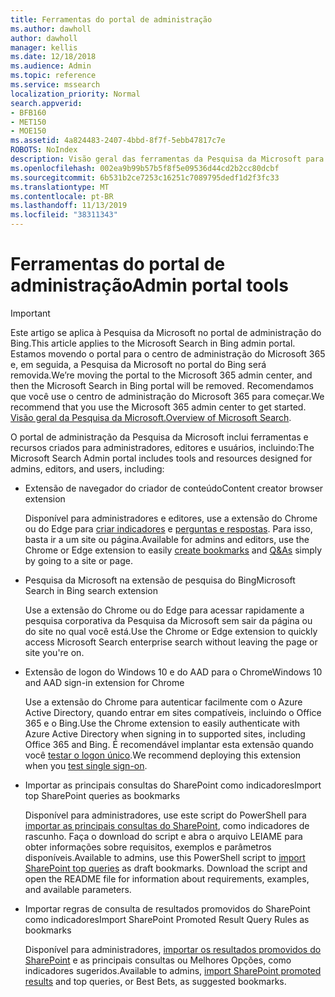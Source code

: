 ```yaml
---
title: Ferramentas do portal de administração
ms.author: dawholl
author: dawholl
manager: kellis
ms.date: 12/18/2018
ms.audience: Admin
ms.topic: reference
ms.service: mssearch
localization_priority: Normal
search.appverid:
- BFB160
- MET150
- MOE150
ms.assetid: 4a824483-2407-4bbd-8f7f-5ebb47817c7e
ROBOTS: NoIndex
description: Visão geral das ferramentas da Pesquisa da Microsoft para criar e importar resultados, entrar automaticamente e pesquisar em qualquer lugar
ms.openlocfilehash: 002ea9b99b57b5f8f5e09536d44cd2b2cc80dcbf
ms.sourcegitcommit: 6b531b2ce7253c16251c7089795dedf1d2f3fc33
ms.translationtype: MT
ms.contentlocale: pt-BR
ms.lasthandoff: 11/13/2019
ms.locfileid: "38311343"
---
```

# <a name="admin-portal-tools"></a><span data-ttu-id="31e82-103">Ferramentas do portal de administração</span><span class="sxs-lookup"><span data-stu-id="31e82-103">Admin portal tools</span></span>

> [!IMPORTANT]
> <span data-ttu-id="31e82-104">Este artigo se aplica à Pesquisa da Microsoft no portal de administração do Bing.</span><span class="sxs-lookup"><span data-stu-id="31e82-104">This article applies to the Microsoft Search in Bing admin portal.</span></span> <span data-ttu-id="31e82-105">Estamos movendo o portal para o centro de administração do Microsoft 365 e, em seguida, a Pesquisa da Microsoft no portal do Bing será removida.</span><span class="sxs-lookup"><span data-stu-id="31e82-105">We’re moving the portal to the Microsoft 365 admin center, and then the Microsoft Search in Bing portal will be removed.</span></span> <span data-ttu-id="31e82-106">Recomendamos que você use o centro de administração do Microsoft 365 para começar.</span><span class="sxs-lookup"><span data-stu-id="31e82-106">We recommend that you use the Microsoft 365 admin center to get started.</span></span> <span data-ttu-id="31e82-107">[Visão geral da Pesquisa da Microsoft.](overview-microsoft-search.md)</span><span class="sxs-lookup"><span data-stu-id="31e82-107">[Overview of Microsoft Search](overview-microsoft-search.md).</span></span>
    
<span data-ttu-id="31e82-108">O portal de administração da Pesquisa da Microsoft inclui ferramentas e recursos criados para administradores, editores e usuários, incluindo:</span><span class="sxs-lookup"><span data-stu-id="31e82-108">The Microsoft Search Admin portal includes tools and resources designed for admins, editors, and users, including:</span></span>
  
- <span data-ttu-id="31e82-109">Extensão de navegador do criador de conteúdo</span><span class="sxs-lookup"><span data-stu-id="31e82-109">Content creator browser extension</span></span>
    
    <span data-ttu-id="31e82-110">Disponível para administradores e editores, use a extensão do Chrome ou do Edge para [criar indicadores](create-bookmarks.md) e [perguntas e respostas](create-qas.md). Para isso, basta ir a um site ou página.</span><span class="sxs-lookup"><span data-stu-id="31e82-110">Available for admins and editors, use the Chrome or Edge extension to easily [create bookmarks](create-bookmarks.md) and [Q&As](create-qas.md) simply by going to a site or page.</span></span> 
    
- <span data-ttu-id="31e82-111">Pesquisa da Microsoft na extensão de pesquisa do Bing</span><span class="sxs-lookup"><span data-stu-id="31e82-111">Microsoft Search in Bing search extension</span></span>
    
    <span data-ttu-id="31e82-112">Use a extensão do Chrome ou do Edge para acessar rapidamente a pesquisa corporativa da Pesquisa da Microsoft sem sair da página ou do site no qual você está.</span><span class="sxs-lookup"><span data-stu-id="31e82-112">Use the Chrome or Edge extension to quickly access Microsoft Search enterprise search without leaving the page or site you're on.</span></span>
    
- <span data-ttu-id="31e82-113">Extensão de logon do Windows 10 e do AAD para o Chrome</span><span class="sxs-lookup"><span data-stu-id="31e82-113">Windows 10 and AAD sign-in extension for Chrome</span></span>
    
    <span data-ttu-id="31e82-114">Use a extensão do Chrome para autenticar facilmente com o Azure Active Directory, quando entrar em sites compatíveis, incluindo o Office 365 e o Bing.</span><span class="sxs-lookup"><span data-stu-id="31e82-114">Use the Chrome extension to easily authenticate with Azure Active Directory when signing in to supported sites, including Office 365 and Bing.</span></span> <span data-ttu-id="31e82-115">É recomendável implantar esta extensão quando você [testar o logon único](test-single-sign-on.md).</span><span class="sxs-lookup"><span data-stu-id="31e82-115">We recommend deploying this extension when you [test single sign-on](test-single-sign-on.md).</span></span>
    
- <span data-ttu-id="31e82-116">Importar as principais consultas do SharePoint como indicadores</span><span class="sxs-lookup"><span data-stu-id="31e82-116">Import top SharePoint queries as bookmarks</span></span>
    
    <span data-ttu-id="31e82-p103">Disponível para administradores, use este script do PowerShell para [importar as principais consultas do SharePoint](import-sharepoint-promoted-results-and-top-queries.md), como indicadores de rascunho. Faça o download do script e abra o arquivo LEIAME para obter informações sobre requisitos, exemplos e parâmetros disponíveis.</span><span class="sxs-lookup"><span data-stu-id="31e82-p103">Available to admins, use this PowerShell script to [import SharePoint top queries](import-sharepoint-promoted-results-and-top-queries.md) as draft bookmarks. Download the script and open the README file for information about requirements, examples, and available parameters.</span></span> 
    
- <span data-ttu-id="31e82-119">Importar regras de consulta de resultados promovidos do SharePoint como indicadores</span><span class="sxs-lookup"><span data-stu-id="31e82-119">Import SharePoint Promoted Result Query Rules as bookmarks</span></span>
    
    <span data-ttu-id="31e82-120">Disponível para administradores, [importar os resultados promovidos do SharePoint](import-sharepoint-promoted-results-and-top-queries.md) e as principais consultas ou Melhores Opções, como indicadores sugeridos.</span><span class="sxs-lookup"><span data-stu-id="31e82-120">Available to admins, [import SharePoint promoted results](import-sharepoint-promoted-results-and-top-queries.md) and top queries, or Best Bets, as suggested bookmarks.</span></span> 

  


